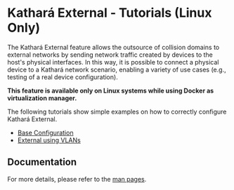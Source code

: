 # Kathará External - Tutorials (Linux Only)

The Kathará External feature allows the outsource of collision domains to external networks by sending network traffic 
created by devices to the host's physical interfaces. In this way, it is possible to connect a physical device to a 
Kathará network scenario, enabling a variety of use cases (e.g., testing of a real device configuration). 

**This feature is available only on Linux systems while using Docker as virtualization manager.**  

The following tutorials show simple examples on how to correctly configure Kathará External. 

* [Base Configuration](base-configuration)
* [External using VLANs](vlan-configuration)

## Documentation
For more details, please refer to the [man pages](https://www.kathara.org/man-pages/kathara-lab.ext.5.html).

